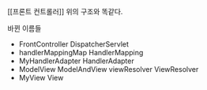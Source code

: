 [[프론트 컨트롤러]]
위의 구조와 똑같다.

바뀐 이름들

- FrontController DispatcherServlet
- handlerMappingMap HandlerMapping 
- MyHandlerAdapter HandlerAdapter 
- ModelView ModelAndView viewResolver ViewResolver 
- MyView View






